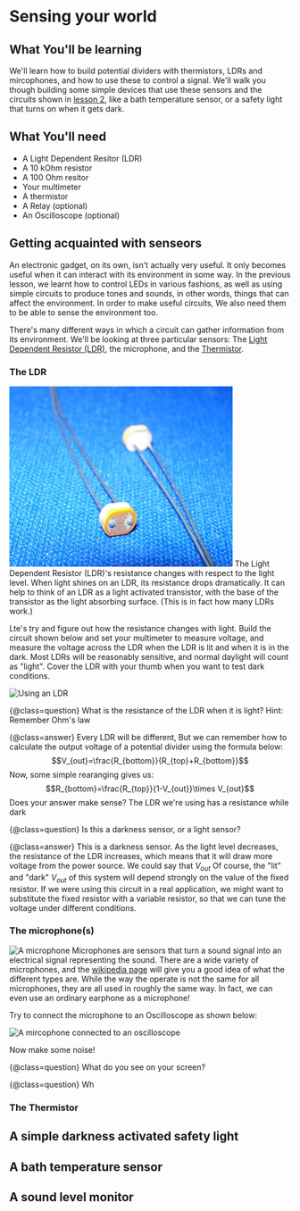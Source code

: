 Sensing your world
==================

What You'll be learning
------------------------
We'll learn how to build potential dividers with thermistors, LDRs and mircophones, and how to use these to control a signal. We'll walk you though building some simple devices that use these sensors and the circuits shown in [lesson 2](lesson2.html), like a bath temperature sensor, or a safety light that turns on when it gets dark.

What You'll need
----------------

 + A Light Dependent Resitor (LDR)
 + A 10 kOhm resistor
 + A 100 Ohm resitor
 + Your multimeter
 + A thermistor
 + A Relay (optional)
 + An Oscilloscope (optional)

Getting acquainted with senseors
--------------------------------
An electronic gadget, on its own, isn't actually very useful. It only becomes useful when it can interact with its environment in some way. In the previous lesson, we learnt how to control LEDs in various fashions, as well as using simple circuits to produce tones and sounds, in other words, things that can affect the environment. In order to make useful circuits, We also need them to be able to sense the environment too.

There's many different ways in which a circuit can gather information from its environment. We'll be looking at three particular sensors: The [Light Dependent Resistor (LDR)](ldr_thermistor.html), the microphone, and the [Thermistor](ldr_thermistor.html).

### The LDR
![An LDR](../resources/LDR.jpg)
The Light Dependent Resistor (LDR)'s resistance changes with respect to the light level. When light shines on an LDR, its resistance drops dramatically. It can help to think of an LDR as a light activated transistor, with the base of the transistor as the light absorbing surface. (This is in fact how many LDRs work.)

Lte's try and figure out how the resistance changes with light. Build the circuit shown below and set your multimeter to measure voltage, and measure the voltage across the LDR when the LDR is lit and when it is in the dark. Most LDRs will be reasonably sensitive, and normal daylight will count as "light". Cover the LDR with your thumb when you want to test dark conditions.

![Using an LDR](LDR_1.jpg)

{@class=question} What is the resistance of the LDR when it is light? Hint: Remember Ohm's law

{@class=answer} Every LDR will be different, But we can remember how to calculate the output voltage of a potential divider using the formula below:
    $$V_{out}=\frac{R_{bottom}}{R_{top}+R_{bottom}}$$
Now, some simple rearanging gives us:
    $$R_{bottom}=\frac{R_{top}}{1-V_{out}}\times V_{out}$$
Does your answer make sense? The LDR we're using has a resistance while dark 

{@class=question} Is this a darkness sensor, or a light sensor?

{@class=answer} This is a darkness sensor. As the light level decreases, the resistance of the LDR increases, which means that it will draw more voltage from the power source. We could say that $V_{out}$ Of course, the "lit" and "dark" $V_{out}$ of this system will depend strongly on the value of the fixed resistor. If we were using this circuit in a real application, we might want to substitute the fixed resistor with a variable resistor, so that we can tune the voltage under different conditions.

### The microphone(s)
![A microphone](../resources/microphone.jpg)
Microphones are sensors that turn a sound signal into an electrical signal representing the sound. There are a wide variety of microphones, and the [wikipedia page](http://en.wikipedia.org/wiki/Microphone) will give you a good idea of what the different types are. While the way the operate is not the same for all microphones, they are all used in roughly the same way. In fact, we can even use an ordinary earphone as a microphone!

Try to connect the microphone to an Oscilloscope as shown below:

![A mircophone connected to an oscilloscope](../resources/micro-osci.jpg)

Now make some noise!

{@class=question} What do you see on your screen? 

{@class=question} Wh


### The Thermistor


A simple darkness activated safety light
----------------------------------------

A bath temperature sensor
-------------------------

A sound level monitor
---------------------
